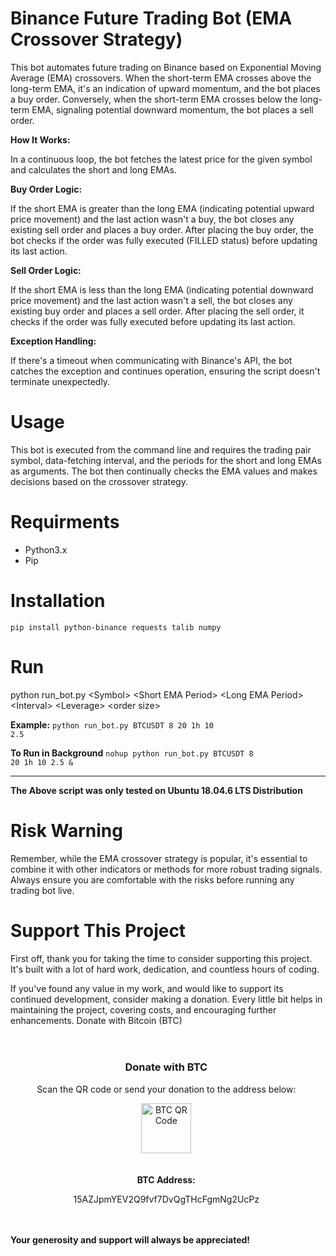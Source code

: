 # Binance Future Trading Bot (EMA Crossover Strategy)
<p>This bot automates future trading on Binance based on Exponential Moving Average (EMA) crossovers. When the short-term EMA crosses above the long-term EMA, it's an indication of upward momentum, and the bot places a buy order. Conversely, when the short-term EMA crosses below the long-term EMA, signaling potential downward momentum, the bot places a sell order.</p>

<b>How It Works:</b>
    <p>In a continuous loop, the bot fetches the latest price for the given symbol and calculates the short and long EMAs.</p>
    <b>Buy Order Logic:</b>
    <p>If the short EMA is greater than the long EMA (indicating potential upward price movement) and the last action wasn't a buy, the bot closes any existing sell order and places a buy order.
        After placing the buy order, the bot checks if the order was fully executed (FILLED status) before updating its last action.</p>
    <b>Sell Order Logic:</b>
    <p>If the short EMA is less than the long EMA (indicating potential downward price movement) and the last action wasn't a sell, the bot closes any existing buy order and places a sell order.
        After placing the sell order, it checks if the order was fully executed before updating its last action.</p>
    <b>Exception Handling:</b> 
    <p>If there's a timeout when communicating with Binance's API, the bot catches the exception and continues operation, ensuring the script doesn't terminate unexpectedly.</p>

# Usage
This bot is executed from the command line and requires the trading pair symbol, data-fetching interval, and the periods for the short and long EMAs as arguments. The bot then continually checks the EMA values and makes decisions based on the crossover strategy.

# Requirments
- Python3.x
- Pip

# Installation
<code>pip install python-binance requests talib numpy</code>

# Run
python run_bot.py &lt;Symbol> &lt;Short EMA Period> &lt;Long EMA Period> &lt;Interval> &lt;Leverage> &lt;order size>

<b>Example:</b>
<code>python run_bot.py BTCUSDT 8 20 1h 10 2.5</code>

<b>To Run in Background</b>
<code>nohup python run_bot.py BTCUSDT 8 20 1h 10 2.5 &</code>

<hr>
<b>The Above script was only tested on Ubuntu 18.04.6 LTS Distribution</b>

# Risk Warning
Remember, while the EMA crossover strategy is popular, it's essential to combine it with other indicators or methods for more robust trading signals. Always ensure you are comfortable with the risks before running any trading bot live.

# Support This Project
<p>First off, thank you for taking the time to consider supporting this project. It's built with a lot of hard work, dedication, and countless hours of coding.</p>

<p>If you've found any value in my work, and would like to support its continued development, consider making a donation. Every little bit helps in maintaining the project, covering costs, and encouraging further enhancements.
Donate with Bitcoin (BTC)</p>

<div class="btc-donation-container" style="padding: 20px; width: 91%; text-align: center;">
  <h3>Donate with BTC</h3>
  <p>Scan the QR code or send your donation to the address below:</p>
  <img src="//tdrintl.com/wp-content/uploads/2023/09/canvas_btc.png" alt="BTC QR Code" style="width: 80px; height: 80px; margin-bottom: 20px;">
  <p><strong>BTC Address:</strong></p>
  <p style="word-wrap: break-word;" class="walletAddress">15AZJpmYEV2Q9fvf7DvQgTHcFgmNg2UcPz</p>
</div>

<p><b>Your generosity and support will always be appreciated!</b></p>

